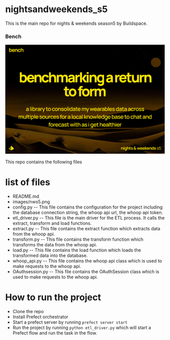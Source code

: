 # nightsandweekends_s5
This is the main repo for nights &amp; weekends season5 by Buildspace.

### Bench
![images/nightandweekends_s5.png](images/nws5.png)


This repo contains the following files
# list of files
- README.md
- images/nws5.png
- config.py
    -- This file contains the configuration for the project including the database connection string, the whoop api url, the whoop api token.
- etl_driver.py
    -- This file is the main driver for the ETL process. It calls the extract, transform and load functions.
- extract.py
    -- This file contains the extract function which extracts data from the whoop api.
- transform.py
    -- This file contains the transform function which transforms the data from the whoop api.
- load.py
    -- This file contains the load function which loads the transformed data into the database.
- whoop_api.py
    -- This file contains the whoop api class which is used to make requests to the whoop api.
- OAuthsession.py
    -- This file contains the OAuthSession class which is used to make requests to the whoop api.


# How to run the project
- Clone the repo
- Install Prefect orchestrator
- Start a prefect server by running `prefect server start`
- Run the project by running `python etl_driver.py` which will start a Prefect flow and run the task in the flow.
